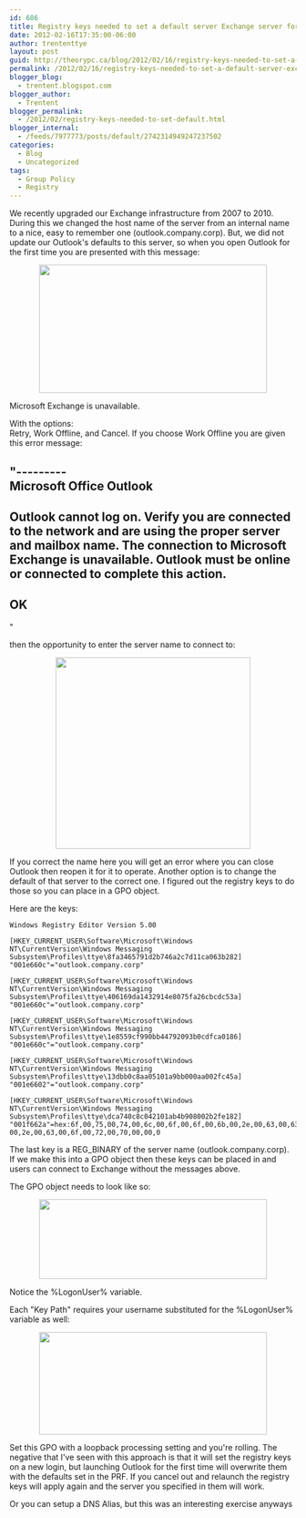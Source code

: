 ```yaml
---
id: 686
title: Registry keys needed to set a default server Exchange server for Outlook
date: 2012-02-16T17:35:00-06:00
author: trententtye
layout: post
guid: http://theorypc.ca/blog/2012/02/16/registry-keys-needed-to-set-a-default-server-exchange-server-for-outlook/
permalink: /2012/02/16/registry-keys-needed-to-set-a-default-server-exchange-server-for-outlook/
blogger_blog:
  - trentent.blogspot.com
blogger_author:
  - Trentent
blogger_permalink:
  - /2012/02/registry-keys-needed-to-set-default.html
blogger_internal:
  - /feeds/7977773/posts/default/2742314949247237502
categories:
  - Blog
  - Uncategorized
tags:
  - Group Policy
  - Registry
---
```

We recently upgraded our Exchange infrastructure from 2007 to 2010. During this we changed the host name of the server from an internal name to a nice, easy to remember one (outlook.company.corp). But, we did not update our Outlook's defaults to this server, so when you open Outlook for the first time you are presented with this message:

<div style="clear: both; text-align: center;">
  <a style="margin-left: 1em; margin-right: 1em;" href="http://1.bp.blogspot.com/-KJKF0dsFBi4/Tz2QWYEIV1I/AAAAAAAAAIs/WmYYhUXubLw/s1600/exchange-error.png"><img src="http://1.bp.blogspot.com/-KJKF0dsFBi4/Tz2QWYEIV1I/AAAAAAAAAIs/WmYYhUXubLw/s400/exchange-error.png" width="400" height="225" border="0" /></a>
</div>

Microsoft Exchange is unavailable.

With the options:  
Retry, Work Offline, and Cancel. If you choose Work Offline you are given this error message:

"---------  
Microsoft Office Outlook  
---------  
Outlook cannot log on. Verify you are connected to the network and are using the proper server and mailbox name. The connection to Microsoft Exchange is unavailable. Outlook must be online or connected to complete this action.  
---------  
OK  
---------  
"

then the opportunity to enter the server name to connect to:

<div style="clear: both; text-align: center;">
  <a style="margin-left: 1em; margin-right: 1em;" href="http://4.bp.blogspot.com/-va9kZF2Ul5Y/Tz2Q1GOk_rI/AAAAAAAAAI4/7YE3_z4TvSM/s1600/choose-exchange-server.png"><img src="http://4.bp.blogspot.com/-va9kZF2Ul5Y/Tz2Q1GOk_rI/AAAAAAAAAI4/7YE3_z4TvSM/s400/choose-exchange-server.png" width="342" height="336" border="0" /></a>
</div>

If you correct the name here you will get an error where you can close Outlook then reopen it for it to operate. Another option is to change the default of that server to the correct one. I figured out the registry keys to do those so you can place in a GPO object.

Here are the keys:

> 
```plaintext
Windows Registry Editor Version 5.00

[HKEY_CURRENT_USER\Software\Microsoft\Windows NT\CurrentVersion\Windows Messaging Subsystem\Profiles\ttye\8fa3465791d2b746a2c7d11ca063b282]
"001e660c"="outlook.company.corp"

[HKEY_CURRENT_USER\Software\Microsoft\Windows NT\CurrentVersion\Windows Messaging Subsystem\Profiles\ttye\406169da1432914e8075fa26cbcdc53a]
"001e660c"="outlook.company.corp"

[HKEY_CURRENT_USER\Software\Microsoft\Windows NT\CurrentVersion\Windows Messaging Subsystem\Profiles\ttye\1e8559cf990bb44792093b0cdfca0186]
"001e660c"="outlook.company.corp"

[HKEY_CURRENT_USER\Software\Microsoft\Windows NT\CurrentVersion\Windows Messaging Subsystem\Profiles\ttye\13dbb0c8aa05101a9bb000aa002fc45a]
"001e6602"="outlook.company.corp"

[HKEY_CURRENT_USER\Software\Microsoft\Windows NT\CurrentVersion\Windows Messaging Subsystem\Profiles\ttye\dca740c8c042101ab4b908002b2fe182]
"001f662a"=hex:6f,00,75,00,74,00,6c,00,6f,00,6f,00,6b,00,2e,00,63,00,63,00,73,\
00,2e,00,63,00,6f,00,72,00,70,00,00,0
```


The last key is a REG_BINARY of the server name (outlook.company.corp). If we make this into a GPO object then these keys can be placed in and users can connect to Exchange without the messages above.

The GPO object needs to look like so:

<div style="clear: both; text-align: center;">
  <a style="margin-left: 1em; margin-right: 1em;" href="http://3.bp.blogspot.com/-Cljnu6lB4Ao/Tz2RzzfI64I/AAAAAAAAAJE/6999E_Fa16I/s1600/choose-exchange-server.png"><img src="http://3.bp.blogspot.com/-Cljnu6lB4Ao/Tz2RzzfI64I/AAAAAAAAAJE/6999E_Fa16I/s400/choose-exchange-server.png" width="400" height="140" border="0" /></a>
</div>

Notice the %LogonUser% variable.

Each "Key Path" requires your username substituted for the %LogonUser% variable as well:

<div style="clear: both; text-align: center;">
  <a style="margin-left: 1em; margin-right: 1em;" href="http://2.bp.blogspot.com/-jMiGriU4L7U/Tz2SQUbZlzI/AAAAAAAAAJQ/1M38oYBf-oc/s1600/choose-exchange-server.png"><img src="http://2.bp.blogspot.com/-jMiGriU4L7U/Tz2SQUbZlzI/AAAAAAAAAJQ/1M38oYBf-oc/s400/choose-exchange-server.png" width="400" height="180" border="0" /></a>
</div>

Set this GPO with a loopback processing setting and you're rolling. The negative that I've seen with this approach is that it will set the registry keys on a new login, but launching Outlook for the first time will overwrite them with the defaults set in the PRF. If you cancel out and relaunch the registry keys will apply again and the server you specified in them will work.

Or you can setup a DNS Alias, but this was an interesting exercise anyways 

<!-- AddThis Advanced Settings generic via filter on the_content -->

<!-- AddThis Share Buttons generic via filter on the_content -->